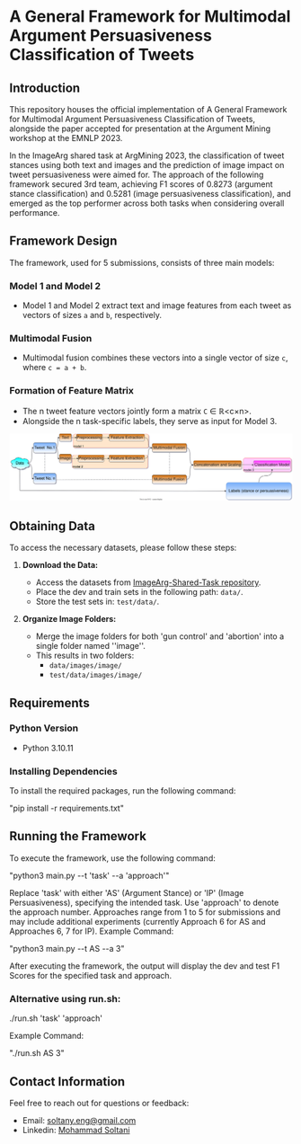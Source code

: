 # A General Framework for Multimodal Argument Persuasiveness Classification of Tweets

## Introduction
This repository houses the official implementation of A General Framework for Multimodal Argument Persuasiveness Classification of Tweets, alongside the paper accepted for presentation at the Argument Mining workshop at the EMNLP 2023.

In the ImageArg shared task at ArgMining 2023, the classification of tweet stances using both text and images and the prediction of image impact on tweet persuasiveness were aimed for. The approach of the following framework secured 3rd team, achieving F1 scores of 0.8273 (argument stance classification) and 0.5281 (image persuasiveness classification), and emerged as the top performer across both tasks when considering overall performance.

## Framework Design

The framework, used for 5 submissions, consists of three main models:

### Model 1 and Model 2
- Model 1 and Model 2 extract text and image features from each tweet as vectors of sizes `a` and `b`, respectively.

### Multimodal Fusion
- Multimodal fusion combines these vectors into a single vector of size `c`, where `c = a + b`.

### Formation of Feature Matrix
- The n tweet feature vectors jointly form a matrix `C` ∈ ℝ<c×n>.
- Alongside the n task-specific labels, they serve as input for Model 3.
  
![Framework Design](framework.svg)

## Obtaining Data

To access the necessary datasets, please follow these steps:

1. **Download the Data:**
    - Access the datasets from [ImageArg-Shared-Task repository](https://github.com/ImageArg/ImageArg-Shared-Task).
    - Place the dev and train sets in the following path: `data/`.
    - Store the test sets in: `test/data/`.

2. **Organize Image Folders:**
    - Merge the image folders for both 'gun control' and 'abortion' into a single folder named ''image''.
    - This results in two folders:
        - `data/images/image/`
        - `test/data/images/image/`
## Requirements

### Python Version
- Python 3.10.11

### Installing Dependencies
To install the required packages, run the following command:

"pip install -r requirements.txt"

## Running the Framework

To execute the framework, use the following command:

"python3 main.py --t 'task' --a 'approach'"

Replace 'task' with either 'AS' (Argument Stance) or 'IP' (Image Persuasiveness), specifying the intended task.
Use 'approach' to denote the approach number. Approaches range from 1 to 5 for submissions and may include additional experiments (currently Approach 6 for AS and Approaches 6, 7 for IP).
Example Command:

"python3 main.py --t AS --a 3"

After executing the framework, the output will display the dev and test F1 Scores for the specified task and approach.

### Alternative using run.sh:

./run.sh 'task' 'approach'

Example Command:

"./run.sh AS 3"


## Contact Information

Feel free to reach out for questions or feedback:

- Email: soltany.eng@gmail.com
- Linkedin: [Mohammad Soltani](http://www.linkedin.com/in/mohammad-soltani-a1a27851)

